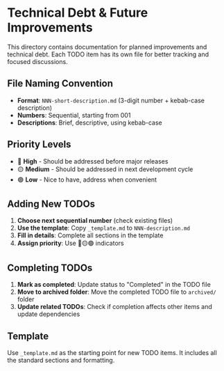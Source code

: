 # Technical Debt & Future Improvements

This directory contains documentation for planned improvements and technical debt. Each TODO item has its own file for better tracking and focused discussions.

## File Naming Convention

- **Format**: `NNN-short-description.md` (3-digit number + kebab-case description)
- **Numbers**: Sequential, starting from 001
- **Descriptions**: Brief, descriptive, using kebab-case

## Priority Levels

- 🔴 **High** - Should be addressed before major releases
- 🟡 **Medium** - Should be addressed in next development cycle
- 🟢 **Low** - Nice to have, address when convenient

## Adding New TODOs

1. **Choose next sequential number** (check existing files)
2. **Use the template**: Copy `_template.md` to `NNN-description.md`
3. **Fill in details**: Complete all sections in the template
5. **Assign priority**: Use 🔴🟡🟢 indicators

## Completing TODOs

1. **Mark as completed**: Update status to "Completed" in the TODO file
2. **Move to archived folder**: Move the completed TODO file to `archived/` folder
4. **Update related TODOs**: Check if completion affects other items and update dependencies

## Template

Use `_template.md` as the starting point for new TODO items. It includes all the standard sections and formatting.